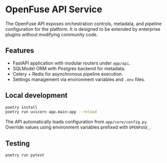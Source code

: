 # OpenFuse API Service

The OpenFuse API exposes orchestration controls, metadata, and pipeline configuration for the platform. It is designed to be extended by enterprise plugins without modifying community code.

## Features

- FastAPI application with modular routers under `app/api`.
- SQLModel ORM with Postgres backend for metadata.
- Celery + Redis for asynchronous pipeline execution.
- Settings management via environment variables and `.env` files.

## Local development

```bash
poetry install
poetry run uvicorn app.main:app --reload
```

The API automatically loads configuration from `app/core/config.py`. Override values using environment variables prefixed with `OPENFUSE_`.

## Testing

```bash
poetry run pytest
```
